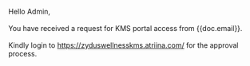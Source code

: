 Hello Admin,
<br>
<br>
You have received a request for KMS portal access from {{doc.email}}.
<br>
<br>
Kindly login to <a href ="https://zyduswellnesskms.atriina.com/">https://zyduswellnesskms.atriina.com/</a> for the approval process.